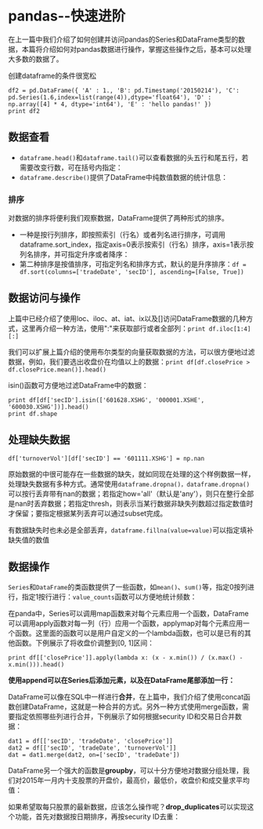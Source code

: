 
# pandas--快速进阶
在上一篇中我们介绍了如何创建并访问pandas的Series和DataFrame类型的数据，本篇将介绍如何对pandas数据进行操作，掌握这些操作之后，基本可以处理大多数的数据了。

创建dataframe的条件很宽松
```
df2 = pd.DataFrame({ 'A' : 1., 'B': pd.Timestamp('20150214'), 'C': pd.Series(1.6,index=list(range(4)),dtype='float64'), 'D' : np.array([4] * 4, dtype='int64'), 'E' : 'hello pandas!' })
print df2
```

## 数据查看
- `dataframe.head()`和`dataframe.tail()`可以查看数据的头五行和尾五行，若需要改变行数，可在括号内指定：
- `dataframe.describe()`提供了DataFrame中纯数值数据的统计信息：

### 排序
对数据的排序将便利我们观察数据，DataFrame提供了两种形式的排序。
- 一种是按行列排序，即按照索引（行名）或者列名进行排序，可调用dataframe.sort_index，指定axis=0表示按索引（行名）排序，axis=1表示按列名排序，并可指定升序或者降序：
- 第二种排序是按值排序，可指定列名和排序方式，默认的是升序排序：`df = df.sort(columns=['tradeDate', 'secID'], ascending=[False, True])`

## 数据访问与操作
上篇中已经介绍了使用loc、iloc、at、iat、ix以及[]访问DataFrame数据的几种方式，这里再介绍一种方法，使用":"来获取部行或者全部列：`print df.iloc[1:4][:]`

我们可以扩展上篇介绍的使用布尔类型的向量获取数据的方法，可以很方便地过滤数据，例如，我们要选出收盘价在均值以上的数据：`print df[df.closePrice > df.closePrice.mean()].head()`

isin()函数可方便地过滤DataFrame中的数据：

```
print df[df['secID'].isin(['601628.XSHG', '000001.XSHE', '600030.XSHG'])].head()
print df.shape
```

## 处理缺失数据

```
df['turnoverVol'][df['secID'] == '601111.XSHG'] = np.nan
```

原始数据的中很可能存在一些数据的缺失，就如同现在处理的这个样例数据一样，处理缺失数据有多种方式。通常使用`dataframe.dropna()，dataframe.dropna()`可以按行丢弃带有nan的数据；若指定how='all'（默认是'any'），则只在整行全部是nan时丢弃数据；若指定thresh，则表示当某行数据非缺失列数超过指定数值时才保留；要指定根据某列丢弃可以通过subset完成。


有数据缺失时也未必是全部丢弃，`dataframe.fillna(value=value)`可以指定填补缺失值的数值

## 数据操作

`Series`和`DataFrame`的类函数提供了一些函数，如`mean()`、`sum()`等，指定0按列进行，指定1按行进行：`value_counts`函数可以方便地统计频数：



在panda中，Series可以调用map函数来对每个元素应用一个函数，DataFrame可以调用apply函数对每一列（行）应用一个函数，applymap对每个元素应用一个函数。这里面的函数可以是用户自定义的一个lambda函数，也可以是已有的其他函数。下例展示了将收盘价调整到[0, 1]区间：

```
print df[['closePrice']].apply(lambda x: (x - x.min()) / (x.max() - x.min())).head()
```

**使用append可以在Series后添加元素，以及在DataFrame尾部添加一行：**


DataFrame可以像在SQL中一样进行**合并**，在上篇中，我们介绍了使用concat函数创建DataFrame，这就是一种合并的方式。另外一种方式使用merge函数，需要指定依照哪些列进行合并，下例展示了如何根据security ID和交易日合并数据：

```
dat1 = df[['secID', 'tradeDate', 'closePrice']]
dat2 = df[['secID', 'tradeDate', 'turnoverVol']]
dat = dat1.merge(dat2, on=['secID', 'tradeDate'])
```

DataFrame另一个强大的函数是**groupby**，可以十分方便地对数据分组处理，我们对2015年一月内十支股票的开盘价，最高价，最低价，收盘价和成交量求平均值：


如果希望取每只股票的最新数据，应该怎么操作呢？**drop_duplicates**可以实现这个功能，首先对数据按日期排序，再按security ID去重：
